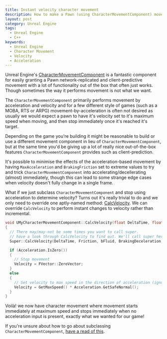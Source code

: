 ```yaml
---
title: Instant velocity character movement
description: How to make a Pawn (using CharacterMovementComponent) move instantly at maximum speed
layout: post
category: Unreal Engine
tags:
  - Unreal Engine
  - C++
keywords:
  - Unreal Engine
  - Character Movement
  - Velocity
  - Acceleration
---
```


Unreal Engine's [CharacterMovementComponent](https://docs.unrealengine.com/en-US/Gameplay/Networking/CharacterMovementComponent/index.html) is a fantastic component for easily granting a Pawn network-replicated and client-predictive movement with a lot of functionality out of the box that often just works. Though sometimes the way it performs movement is not what we want.

The `CharacterMovementComponent` primarily performs movement by acceleration and velocity and for a few different style of games (such as a MOBA, RTS or ARPG) movement-by-acceleration is often not desired as usually we would expect a pawn to have it's velocity set to it's maximum speed when moving, and then stop immediately once it's reached it's target.

Depending on the game you're building it might be reasonable to build or use a different movement component in lieu of `CharacterMovementComponent`, but at the same time you'd be giving up a lot of really nice out-of-the-box features `CharacterMovementComponent` provides such as client-prediction.

It's possible to minimise the effects of the acceleration-based movement by having `MaxAcceleration` and `BrakingFriction` set to extreme values to try and trick `CharacterMovementComponent` into accelerating/decellerating (almost) immediately, though this can lead to some strange edge cases when velocity doesn't fully change in a single frame.

What if we just subclass `CharacterMovementComponent` and stop using acceleration to determine velocity? Turns out it's really trivial to do and we only need to override one aptly-named method: [CalcVelocity](https://docs.unrealengine.com/en-US/API/Runtime/Engine/GameFramework/UCharacterMovementComponent/CalcVelocity/index.html). We can override `CalcVelocity` to perform instant changes to velocity rather than incremental.

```cpp
void UMyCharacterMovementComponent::CalcVelocity(float DeltaTime, float Friction, bool bFluid, float BrakingDeceleration)
{
  // There may/may-not be some times you want to call super.
  // have a look through CalcVelocity to find out. We'll call super here just in case.
  Super::CalcVelocity(DeltaTime, Friction, bFluid, BrakingDeceleration);

  if (Acceleration.IsZero())
  {
    // Stop movement
    Velocity = FVector::ZeroVector;
  }
  else
  {
    // Set velocity to max speed in the direction of acceleration (ignoring magnitude)
    Velocity = GetMaxSpeed() * Acceleration.GetSafeNormal();
  }
}
```

Voilà! we now have character movement where movement starts immediately at maximum speed and stops immediately when no acceleration input is present, exactly what we wanted for our game!

If you're unsure about how to go about subclassing `CharacterMovementComponent`, [have a read of this](https://wiki.unrealengine.com/Custom_Character_Movement_Component).
